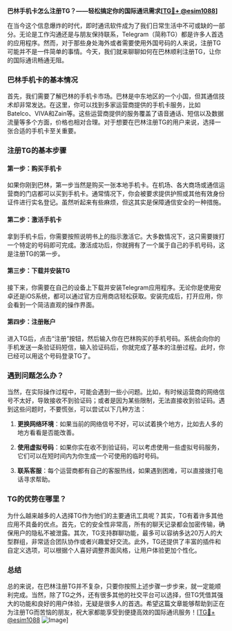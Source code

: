 **巴林手机卡怎么注册TG？——轻松搞定你的国际通讯需求[[TG💪+ @esim1088](https://t.me/s/esim1088)]**

在当今这个信息爆炸的时代，即时通讯软件成为了我们日常生活中不可或缺的一部分。无论是工作沟通还是与朋友保持联系，Telegram（简称TG）都是许多人首选的应用程序。然而，对于那些身处海外或者需要使用外国号码的人来说，注册TG可能并不是一件简单的事情。今天，我们就来聊聊如何在巴林顺利注册TG，让你的国际通讯畅通无阻。

### 巴林手机卡的基本情况

首先，我们需要了解巴林的手机卡市场。巴林是中东地区的一个小国，但其通信技术却非常发达。在这里，你可以找到多家运营商提供的手机卡服务，比如Batelco、VIVA和Zain等。这些运营商提供的服务覆盖了语音通话、短信以及数据流量等多个方面，价格也相对合理。对于想要在巴林注册TG的用户来说，选择一张合适的手机卡至关重要。

### 注册TG的基本步骤

#### 第一步：购买手机卡

如果你刚到巴林，第一步当然是购买一张本地手机卡。在机场、各大商场或通信运营商的门店都可以买到手机卡。通常情况下，你会被要求提供护照或其他有效身份证件进行实名登记。虽然听起来有些麻烦，但这其实是保障通信安全的一种措施。

#### 第二步：激活手机卡

拿到手机卡后，你需要按照说明书上的指示激活它。大多数情况下，这只需要拨打一个特定的号码即可完成。激活成功后，你就拥有了一个属于自己的手机号码，这是注册TG的第一步。

#### 第三步：下载并安装TG

接下来，你需要在自己的设备上下载并安装Telegram应用程序。无论你是使用安卓还是iOS系统，都可以通过官方应用商店轻松获取。安装完成后，打开应用，你会看到一个简洁直观的操作界面。

#### 第四步：注册账户

进入TG后，点击“注册”按钮，然后输入你在巴林购买的手机号码。系统会向你的手机发送一条验证码短信，输入验证码后，你就完成了基本的注册过程。此时，你已经可以用这个号码登录TG了。

### 遇到问题怎么办？

当然，在实际操作过程中，可能会遇到一些小问题。比如，有时候运营商的网络信号不太好，导致接收不到验证码；或者是因为某些限制，无法直接收到验证码。遇到这些问题时，不要慌张，可以尝试以下几种方法：

1. **更换网络环境**：如果当前的网络信号不好，可以试着换个地方，比如去人多的地方看看是否能改善。
   
2. **使用虚拟号码**：如果你实在收不到验证码，可以考虑使用一些虚拟号码服务，它们可以在短时间内为你生成一个可使用的临时号码。

3. **联系客服**：每个运营商都有自己的客服热线，如果遇到困难，可以直接拨打电话寻求帮助。

### TG的优势在哪里？

为什么越来越多的人选择TG作为他们的主要通讯工具呢？其实，TG有着许多其他应用不具备的优点。首先，它的安全性非常高，所有的聊天记录都会加密传输，确保用户的隐私不被泄露。其次，TG支持群聊功能，最多可以容纳多达20万人的大型群组，非常适合团队协作或者兴趣爱好交流。此外，TG还提供了丰富的插件和自定义选项，可以根据个人喜好调整界面风格，让用户体验更加个性化。

### 总结

总的来说，在巴林注册TG并不复杂，只要你按照上述步骤一步步来，就一定能顺利完成。当然，除了TG之外，还有很多其他的社交平台可以选择，但TG凭借其强大的功能和良好的用户体验，无疑是很多人的首选。希望这篇文章能够帮助到正在为注册TG而苦恼的朋友，祝大家都能享受到便捷高效的国际通讯服务！[[TG💪+ @esim1088](https://t.me/s/esim1088) ![Image](https://i.postimg.cc/4NQfJmqS/Snipaste-2025-05-13-00-14-12.png)]